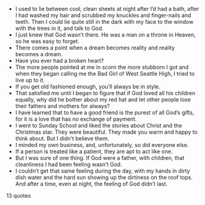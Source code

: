 - I used to lie between cool, clean sheets at night after I’d had a bath, after I had washed my hair and scrubbed my knuckles and finger-nails and teeth. Then I could lie quite still in the dark with my face to the window with the trees in it, and talk to God.
 - I just knew that God wasn’t there. He was a man on a throne in Heaven, so he was easy to forget.
 - There comes a point when a dream becomes reality and reality becomes a dream.
 - Have you ever had a broken heart?
 - The more people pointed at me in scorn the more stubborn I got and when they began calling me the Bad Girl of West Seattle High, I tried to live up to it.
 - If you get old fashioned enough, you’ll always be in style.
 - That satisfied me until I began to figure that if God loved all his children equally, why did he bother about my red hat and let other people lose their fathers and mothers for always?
 - I have learned that to have a good friend is the purest of all God’s gifts, for it is a love that has no exchange of payment.
 - I went to Sunday School and liked the stories about Christ and the Christmas star. They were beautiful. They made you warm and happy to think about. But I didn’t believe them.
 - I minded my own business, and, unfortunately, so did everyone else.
 - If a person is treated like a patient, they are apt to act like one.
 - But I was sure of one thing. If God were a father, with children, that cleanliness I had been feeling wasn’t God.
 - I couldn’t get that same feeling during the day, with my hands in dirty dish water and the hard sun showing up the dirtiness on the roof tops. And after a time, even at night, the feeling of God didn’t last.

13 quotes